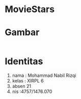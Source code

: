 # MovieStars

<h1> Gambar </h1>
<img src:https://github.com/nabilrizqi21/MovieStars/blob/master/Screenshot_20170516-210852.png>

<h1> Identitas </h1>
<ol>
<li> nama : Mohammad Nabil Rizqi </li>
<li> kelas : XIRPL 6 </li>
<li> absen 21</li>
<li> nis :4757/1476.070 </li>
</ol>
